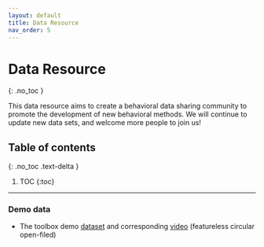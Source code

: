 ```yaml
---
layout: default
title: Data Resource
nav_order: 5
---
```


# Data Resource
{: .no_toc }

This data resource aims to create a behavioral data sharing community to promote the development of new behavioral methods. We will continue to update new data sets, and welcome more people to join us!

## Table of contents
{: .no_toc .text-delta }

1. TOC
{:toc}

---

### Demo data 
- The toolbox demo [dataset](https://drive.google.com/file/d/17N9Y9YXUeF0bJlLWsblYfGk44ypvB_Qe/view?usp=sharing) and corresponding [video](https://drive.google.com/file/d/1bn3UBtGVIvYrfwGFaZlXf3yTFHGhngpj/view?usp=sharing) (featureless circular open-filed)


